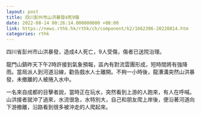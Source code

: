 ```yaml
---
layout: post
title: 四川彭州市山洪暴發4死9傷
date: 2022-08-14 00:26:14.000000000 +08:00
link: https://news.rthk.hk/rthk/ch/component/k2/1662306-20220814.htm
categories: rthk
---
```


四川省彭州市山洪暴發，造成4人死亡，9人受傷，傷者已送院治理。

龍門山鎮昨天下午2時許接到氣象預報，區內有對流雲團形成，短時間將有強降雨。當局派人到河道沿線，勸告戲水人士離開。不夠一小時後，龍漕溝突然山洪暴發，未撤離的人被捲入水中。

一名來自成都的目擊者說，當時正在玩水，突然看到上游的人跑來，有人在呼喊。山洪接者就沖了過來，水流很急，水特別大，自己和朋友爬上岸後，便沿著河道向下游撤離，沿路看到很多被沖走的人爬起來。
